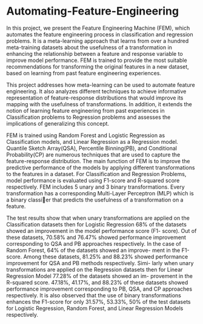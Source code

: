 # Automating-Feature-Engineering
In this project, we present the Feature Engineering Machine (FEM), which automates the feature engineering process in classification and regression problems. It is a meta-learning approach that learns from over a hundred meta-training datasets about the usefulness of a transformation
in enhancing the relationship between a feature and response variable to improve model performance. FEM is trained to provide the most suitable recommendations
for transforming the original features in a new dataset, based on learning from past feature engineering experiences.

This project addresses how meta-learning can be used to automate feature engineering. It also analyzes different techniques to achieve informative representation of feature-response distributions that would improve its mapping with the usefulness of transformations. In addition, it extends the notion of learning feature engineering from past experiences in Classification problems to Regression problems and assesses the implications of generalizing this concept.


FEM is trained using Random Forest and Logistic Regression as Classification models, and Linear Regression as a Regression model. Quantile Sketch Array(QSA), Percentile Binning(PB), and Conditional Probability(CP) are numerous techniques that are used to capture the feature-response distribution. The main function of FEM is to improve the predictive performance of the models by applying different transformations to the features in a dataset. For Classification and Regression Problems, model performance is evaluated using F1-score and R-squared score respectively. FEM includes 5 unary and 3 binary transformations. Every transformation has a corresponding Multi-Layer Perceptron (MLP) which is a binary classier that predicts the usefulness of a transformation on a feature.


The test results show that when unary transformations are applied
on the Classification datasets then for Logistic Regression 68% of the
datasets showed an improvement in the model performance score (F1-
score). Out of these datasets, 70.58% and 76.47% showed performance
improvement corresponding to QSA and PB approaches respectively. In
the case of Random Forest, 64% of the datasets showed an improve-
ment in the F1-score. Among these datasets, 81.25% and 88.23% showed
performance improvement for QSA and PB methods respectively. Simi-
larly when unary transformations are applied on the Regression datasets
then for Linear Regression Model 77.28% of the datasets showed an im-
provement in the R-squared score. 47.18%, 41.17%, and 88.23% of these
datasets showed performance improvement corresponding to PB, QSA,
and CP approaches respectively. It is also observed that the use of binary
transformations enhances the F1-score for only 31.57%, 53.33%, 50% of
the test datasets for Logistic Regression, Random Forest, and Linear
Regression Models respectively.
